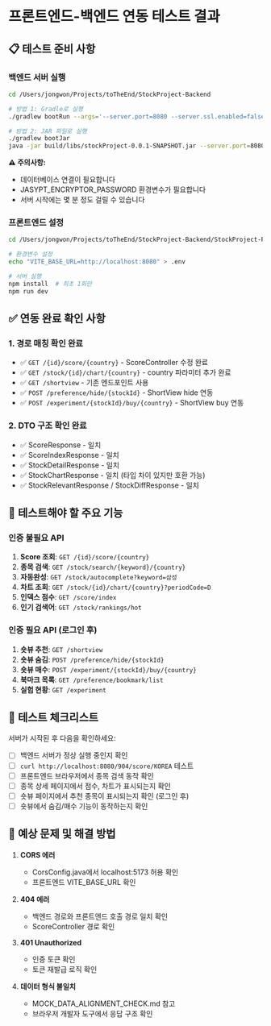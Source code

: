 # 프론트엔드-백엔드 연동 테스트 결과

## 📋 테스트 준비 사항

### 백엔드 서버 실행

```bash
cd /Users/jongwon/Projects/toTheEnd/StockProject-Backend

# 방법 1: Gradle로 실행
./gradlew bootRun --args='--server.port=8080 --server.ssl.enabled=false'

# 방법 2: JAR 파일로 실행
./gradlew bootJar
java -jar build/libs/stockProject-0.0.1-SNAPSHOT.jar --server.port=8080 --server.ssl.enabled=false
```

**⚠️ 주의사항:**
- 데이터베이스 연결이 필요합니다
- JASYPT_ENCRYPTOR_PASSWORD 환경변수가 필요합니다
- 서버 시작에는 몇 분 정도 걸릴 수 있습니다

### 프론트엔드 설정

```bash
cd /Users/jongwon/Projects/toTheEnd/StockProject-Backend/StockProject-Frontend

# 환경변수 설정
echo "VITE_BASE_URL=http://localhost:8080" > .env

# 서버 실행
npm install  # 최초 1회만
npm run dev
```

## ✅ 연동 완료 확인 사항

### 1. 경로 매칭 확인 완료
- ✅ `GET /{id}/score/{country}` - ScoreController 수정 완료
- ✅ `GET /stock/{id}/chart/{country}` - country 파라미터 추가 완료
- ✅ `GET /shortview` - 기존 엔드포인트 사용
- ✅ `POST /preference/hide/{stockId}` - ShortView hide 연동
- ✅ `POST /experiment/{stockId}/buy/{country}` - ShortView buy 연동

### 2. DTO 구조 확인 완료
- ✅ ScoreResponse - 일치
- ✅ ScoreIndexResponse - 일치
- ✅ StockDetailResponse - 일치
- ✅ StockChartResponse - 일치 (타입 차이 있지만 호환 가능)
- ✅ StockRelevantResponse / StockDiffResponse - 일치

## 🧪 테스트해야 할 주요 기능

### 인증 불필요 API
1. **Score 조회**: `GET /{id}/score/{country}`
2. **종목 검색**: `GET /stock/search/{keyword}/{country}`
3. **자동완성**: `GET /stock/autocomplete?keyword=삼성`
4. **차트 조회**: `GET /stock/{id}/chart/{country}?periodCode=D`
5. **인덱스 점수**: `GET /score/index`
6. **인기 검색어**: `GET /stock/rankings/hot`

### 인증 필요 API (로그인 후)
1. **숏뷰 추천**: `GET /shortview`
2. **숏뷰 숨김**: `POST /preference/hide/{stockId}`
3. **숏뷰 매수**: `POST /experiment/{stockId}/buy/{country}`
4. **북마크 목록**: `GET /preference/bookmark/list`
5. **실험 현황**: `GET /experiment`

## 📝 테스트 체크리스트

서버가 시작된 후 다음을 확인하세요:

- [ ] 백엔드 서버가 정상 실행 중인지 확인
- [ ] `curl http://localhost:8080/904/score/KOREA` 테스트
- [ ] 프론트엔드 브라우저에서 종목 검색 동작 확인
- [ ] 종목 상세 페이지에서 점수, 차트가 표시되는지 확인
- [ ] 숏뷰 페이지에서 추천 종목이 표시되는지 확인 (로그인 후)
- [ ] 숏뷰에서 숨김/매수 기능이 동작하는지 확인

## 🐛 예상 문제 및 해결 방법

1. **CORS 에러**
   - CorsConfig.java에서 localhost:5173 허용 확인
   - 프론트엔드 VITE_BASE_URL 확인

2. **404 에러**
   - 백엔드 경로와 프론트엔드 호출 경로 일치 확인
   - ScoreController 경로 확인

3. **401 Unauthorized**
   - 인증 토큰 확인
   - 토큰 재발급 로직 확인

4. **데이터 형식 불일치**
   - MOCK_DATA_ALIGNMENT_CHECK.md 참고
   - 브라우저 개발자 도구에서 응답 구조 확인


